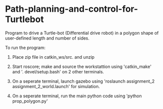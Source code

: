 # Path-planning-and-control-for-Turtlebot
Program to drive a Turtle-bot (Differential drive robot) in a polygon shape of user-defined length and number of sides.

To run the program:

1. Place zip file in catkin_ws/src. and unzip

2. Start roscore; make and source the workstattion using 'catkin_make' and '. devel/setup.bash' on 2 other terminals.

3. On a seperate terminal, launch gazebo using 'roslaunch assignment_2 assignment_2_world.launch' for simulation.

4. On a seperate terminal, run the main python code using 'python prop_polygon.py'
